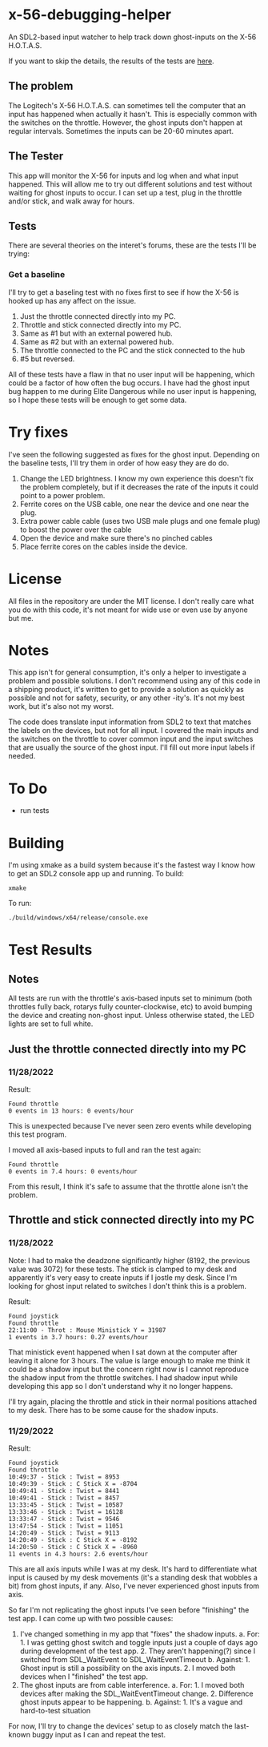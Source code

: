 # x-56-debugging-helper
An SDL2-based input watcher to help track down ghost-inputs on the X-56 H.O.T.A.S.

If you want to skip the details, the results of the tests are [here](#test-results).

## The problem
The Logitech's X-56 H.O.T.A.S. can sometimes tell the computer that an input has happened when actually it hasn't.  This is especially common with the switches on the throttle.  However, the ghost inputs don't happen at regular intervals.  Sometimes the inputs can be 20-60 minutes apart.  

## The Tester
This app will monitor the X-56 for inputs and log when and what input happened.  This will allow me to try out different solutions and test without waiting for ghost inputs to occur.  I can set up a test, plug in the throttle and/or stick, and walk away for hours.  

## Tests
There are several theories on the interet's forums, these are the tests I'll be trying:

### Get a baseline
I'll try to get a baseling test with no fixes first to see if how the X-56 is hooked up has any affect on the issue.

1. Just the throttle connected directly into my PC.
2. Throttle and stick connected directly into my PC.
3. Same as #1 but with an external powered hub.
4. Same as #2 but with an external powered hub.
5. The throttle connected to the PC and the stick connected to the hub
6. #5 but reversed.

All of these tests have a flaw in that no user input will be happening, which could be a factor of how often the bug occurs.  I have had the ghost input bug happen to me during Elite Dangerous while no user input is happening, so I hope these tests will be enough to get some data.

# Try fixes
I've seen the following suggested as fixes for the ghost input.  Depending on the baseline tests, I'll try them in order of how easy they are do do.

1. Change the LED brightness.  I know my own experience this doesn't fix the problem completely, but if it decreases the rate of the inputs it could point to a power problem.
2. Ferrite cores on the USB cable, one near the device and one near the plug.
3. Extra power cable cable (uses two USB male plugs and one female plug) to boost the power over the cable
4. Open the device and make sure there's no pinched cables
5. Place ferrite cores on the cables inside the device.

# License
All files in the repository are under the MIT license.  I don't really care what you do with this code, it's not meant for wide use or even use by anyone but me.  

# Notes
This app isn't for general consumption, it's only a helper to investigate a problem and possible solutions.  I don't recommend using any of this code in a shipping product, it's written to get to provide a solution as quickly as possible and not for safety, security, or any other -ity's.  It's not my best work, but it's also not my worst.

The code does translate input information from SDL2 to text that matches the labels on the devices, but not for all input.  I covered the main inputs and the switches on the throttle to cover common input and the input switches that are usually the source of the ghost input.  I'll fill out more input labels if needed.

# To Do
* run tests

# Building
I'm using xmake as a build system because it's the fastest way I know how to get an SDL2 console app up and running.  To build:

`xmake`

To run:

`./build/windows/x64/release/console.exe`

# Test Results

## Notes
All tests are run with the throttle's axis-based inputs set to minimum (both throttles fully back, rotarys fully counter-clockwise, etc) to avoid bumping the device and creating non-ghost input. Unless otherwise stated, the LED lights are set to full white.

## Just the throttle connected directly into my PC

### 11/28/2022

Result:
```
Found throttle
0 events in 13 hours: 0 events/hour
```

This is unexpected because I've never seen zero events while developing this test program.

I moved all axis-based inputs to full and ran the test again:
```
Found throttle
0 events in 7.4 hours: 0 events/hour
```

From this result, I think it's safe to assume that the throttle alone isn't the problem.

## Throttle and stick connected directly into my PC

### 11/28/2022

Note: I had to make the deadzone significantly higher (8192, the previous value was 3072) for these tests.  The stick is clamped to my desk and apparently it's very easy to create inputs if I jostle my desk.  Since I'm looking for ghost input related to switches I don't think this is a problem.

Result:
```
Found joystick
Found throttle
22:11:00 - Throt : Mouse Ministick Y = 31987
1 events in 3.7 hours: 0.27 events/hour
```

That ministick event happened when I sat down at the computer after leaving it alone for 3 hours.  The value is large enough to make me think it could be a shadow input but the concern right now is I cannot reproduce the shadow input from the throttle switches.  I had shadow input while developing this app so I don't understand why it no longer happens.  

I'll try again, placing the throttle and stick in their normal positions attached to my desk.  There has to be some cause for the shadow inputs.

### 11/29/2022

Result:
```
Found joystick
Found throttle
10:49:37 - Stick : Twist = 8953
10:49:39 - Stick : C Stick X = -8704
10:49:41 - Stick : Twist = 8441
10:49:41 - Stick : Twist = 8457
13:33:45 - Stick : Twist = 10587
13:33:46 - Stick : Twist = 16128
13:33:47 - Stick : Twist = 9546
13:47:54 - Stick : Twist = 11051
14:20:49 - Stick : Twist = 9113
14:20:49 - Stick : C Stick X = -8192
14:20:50 - Stick : C Stick X = -8960
11 events in 4.3 hours: 2.6 events/hour
```

This are all axis inputs while I was at my desk.  It's hard to differentiate what input is caused by my desk movements (it's a standing desk that wobbles a bit) from ghost inputs, if any.  Also, I've never experienced ghost inputs from axis.

So far I'm not replicating the ghost inputs I've seen before "finishing" the test app.  I can come up with two possible causes:

1. I've changed something in my app that "fixes" the shadow inputs.
    a. For:
        1. I was getting ghost switch and toggle inputs just a couple of days ago during development of the test app.
        2. They aren't happening(?) since I switched from SDL_WaitEvent to SDL_WaitEventTimeout
    b. Against:
        1. Ghost input is still a possibility on the axis inputs. 
        2. I moved both devices when I "finished" the test app.
2. The ghost inputs are from cable interference.
    a. For:
        1. I moved both devices after making the SDL_WaitEventTimeout change.
        2. Difference ghost inputs appear to be happening.
    b. Against:
        1. It's a vague and hard-to-test situation

For now, I'll try to change the devices' setup to as closely match the last-known buggy input as I can and repeat the test.

